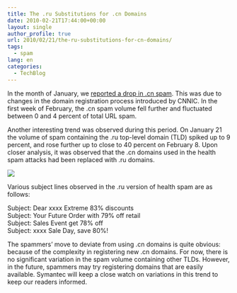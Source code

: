 ```yaml
---
title: The .ru Substitutions for .cn Domains
date: 2010-02-21T17:44:00+00:00
layout: single
author_profile: true
url: 2010/02/21/the-ru-substitutions-for-cn-domains/
tags:
  - spam
lang: en
categories: 
  - TechBlog
---
```

In the month of January, we [reported a drop in .cn spam](http://boelectronic.blogspot.com/2009/12/cnnic-changes-have-effect-on-spam.html). This was due to changes in the domain registration process introduced by CNNIC. In the first week of February, the .cn spam volume fell further and fluctuated between 0 and 4 percent of total URL spam.

Another interesting trend was observed during this period. On January 21 the volume of spam containing the .ru top-level domain (TLD) spiked up to 9 percent, and rose further up to close to 40 percent on February 8. Upon closer analysis, it was observed that the .cn domains used in the health spam attacks had been replaced with .ru domains.

[![](http://3.bp.blogspot.com/_vaUVXcmC3OI/S4FpmipBQ9I/AAAAAAAAA-A/TuLCCekOh30/s640/Screen+shot+2010-02-19+at+10.38.25+PM.png)](http://3.bp.blogspot.com/_vaUVXcmC3OI/S4FpmipBQ9I/AAAAAAAAA-A/TuLCCekOh30/s1600-h/Screen+shot+2010-02-19+at+10.38.25+PM.png)

Various subject lines observed in the .ru version of health spam are as follows:

Subject: Dear xxxx Extreme 83% discounts  
Subject: Your Future Order with 79% off retail  
Subject: Sales Event get 78% off  
Subject: xxxx Sale Day, save 80%!

The spammers’ move to deviate from using .cn domains is quite obvious: because of the complexity in registering new .cn domains. For now, there is no significant variation in the spam volume containing other TLDs. However, in the future, spammers may try registering domains that are easily available. Symantec will keep a close watch on variations in this trend to keep our readers informed.